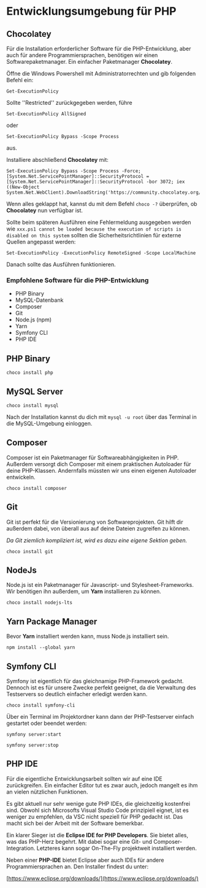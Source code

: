 # Entwicklungsumgebung für PHP

## Chocolatey

Für die Installation erforderlicher Software für die PHP-Entwicklung, aber auch für andere
Programmiersprachen, benötigen wir einen Softwarepaketmanager. Ein einfacher Paketmanager
**Chocolatey**.

Öffne die Windows Powershell mit Administratorrechten und gib folgenden Befehl ein:

````shell
Get-ExecutionPolicy
````

Sollte ''Restricted'' zurückgegeben werden, führe
````shell
Set-ExecutionPolicy AllSigned
````
oder
````shell
Set-ExecutionPolicy Bypass -Scope Process
````
aus.

Installiere abschließend **Chocolatey** mit:

````shell
Set-ExecutionPolicy Bypass -Scope Process -Force; [System.Net.ServicePointManager]::SecurityProtocol = [System.Net.ServicePointManager]::SecurityProtocol -bor 3072; iex ((New-Object System.Net.WebClient).DownloadString('https://community.chocolatey.org/install.ps1'))
````

Wenn alles geklappt hat, kannst du mit dem Befehl ``choco -?`` überprüfen, ob **Chocolatey** nun verfügbar ist.

Sollte beim späteren Ausführen eine Fehlermeldung ausgegeben werden
wie ``xxx.ps1 cannot be loaded because the execution of scripts is disabled on this system``
sollten die Sicherheitsrichtlinien für externe Quellen angepasst werden:

````shell
Set-ExecutionPolicy -ExecutionPolicy RemoteSigned -Scope LocalMachine
````

Danach sollte das Ausführen funktionieren.

### Empfohlene Software für die PHP-Entwicklung

- PHP Binary
- MySQL-Datenbank
- Composer
- Git
- Node.js (npm)
- Yarn
- Symfony CLI
- PHP IDE

## PHP Binary

````shell
choco install php
````

## MySQL Server

````shell
choco install mysql
````

Nach der Installation kannst du dich mit ``mysql -u root`` über das Terminal
in die MySQL-Umgebung einloggen.

## Composer
Composer ist ein Paketmanager für Softwareabhängigkeiten in PHP. Außerdem versorgt dich Composer
mit einem praktischen Autoloader für deine PHP-Klassen. Andernfalls müssten wir uns einen
eigenen Autoloader entwickeln.

````shell
choco install composer
````

## Git
Git ist perfekt für die Versionierung von Softwareprojekten. Git hilft dir außerdem dabei, von
überall aus auf deine Dateien zugreifen zu können.

*Da Git ziemlich kompliziert ist, wird es dazu eine eigene Sektion geben.*

````shell
choco install git
````

## NodeJs

Node.js ist ein Paketmanager für Javascript- und Stylesheet-Frameworks. Wir benötigen ihn
außerdem, um **Yarn** installieren zu können.

````shell
choco install nodejs-lts
````

## Yarn Package Manager

Bevor **Yarn** installiert werden kann, muss Node.js installiert sein.

````shell
npm install --global yarn
````

## Symfony CLI
Symfony ist eigentlich für das gleichnamige PHP-Framework gedacht. Dennoch ist
es für unsere Zwecke perfekt geeignet, da die Verwaltung des Testservers so
deutlich einfacher erledigt werden kann.

````shell
choco install symfony-cli
````

Über ein Terminal im Projektordner kann dann der PHP-Testserver einfach gestartet
oder beendet werden:

````shell
symfony server:start
````

````shell
symfony server:stop
````

## PHP IDE

Für die eigentliche Entwicklungsarbeit sollten wir auf eine IDE zurückgreifen. Ein
einfacher Editor tut es zwar auch, jedoch mangelt es ihm an vielen nützlichen Funktionen.

Es gibt aktuell nur sehr wenige gute PHP IDEs, die gleichzeitig kostenfrei sind. Obwohl
sich Microsofts Visual Studio Code prinzipiell eignet, ist es weniger zu empfehlen, da VSC
nicht speziell für PHP gedacht ist. Das macht sich bei der Arbeit mit der Software bemerkbar.

Ein klarer Sieger ist die **Eclipse IDE for PHP Developers**. Sie bietet alles, was das
PHP-Herz begehrt. Mit dabei sogar eine Git- und Composer-Integration. Letzteres kann sogar
On-The-Fly projektweit installiert werden.

Neben einer **PHP-IDE** bietet Eclipse aber auch IDEs für andere Programmiersprachen an.
Den Installer findest du unter:

[https://www.eclipse.org/downloads/](https://www.eclipse.org/downloads/)